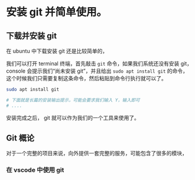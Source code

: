 
# 安装 git 并简单使用。

## 下载并安装 git

在 ubuntu 中下载安装 git 还是比较简单的，

我们可以打开 terminal 终端，首先敲击 `git` 命令，如果我们系统还没有安装 git， console 会提示我们“尚未安装 git”，并且给出 `sudo apt install git` 的命令，这个时候我们只需要复制这条命令，然后粘贴到命令行执行就可以了。

```bash
sudo apt install git 

# 下面就是长篇的安装输出提示，可能会要求我们输入 Y，输入即可
# ....
```

安装完成之后， git 就可以作为我们的一个工具来使用了。

## Git 概论

对于一个完整的项目来说，向外提供一套完整的服务，可能包含了很多的模块，

### 在 vscode 中使用 git